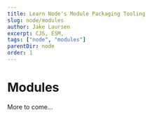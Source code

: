 ```yaml
---
title: Learn Node's Module Packaging Tooling
slug: node/modules
author: Jake Laursen
excerpt: CJS, ESM,
tags: ["node", "modules"]
parentDir: node
order: 1
---
```


# Modules

More to come...

